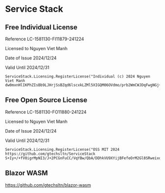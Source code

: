 # Service Stack

## Free Individual License

Reference	LC-1581130-FI11879-241224

Licensed to	Nguyen Viet Manh

Date of Issue	2024/12/24

Valid Until	2024/12/31

```
ServiceStack.Licensing.RegisterLicense("Individual (c) 2024 Nguyen Viet Manh dw0mxnHlIKPhZIsBb9LJHrjSsBZqd6lscxkLZMl5XIGQM06OVdmo/prb2WmCWJDqFwgNGj+b2L4cRxoCNWYDqm4CYXZiQgeHviBczWoNfAkw4K5wXlEuvQfKhNwkO4+s413aU/rGddQhHx45b1h/O4XWJac21p4oIdiAEiUQc0E=");
```

## Free Open Source License

Reference	LC-1581130-FO11880-241224

Licensed to	Nguyen Viet Manh

Date of Issue	2024/12/24

Valid Until	2024/12/31

```
ServiceStack.Licensing.RegisterLicense("OSS MIT 2024 https://github.com/gtechsltn/ServiceStack S+Iy+/+fV0igrMpNI3/J+2PCGnFuCC/VqYBw/QbA/DDhkVU9XYijBFefeOrM2Gl8SRweixqXhmsN3yhWEe6CoLd5sw/yuIRo0SKzNDWxD/f6ZmJOx619f9zD7UxfQX5XLdcYpd5apzmM7WIVi9NS2EIOMNwhDYyg1vVwyg3eoLc=");
```

## Blazor WASM

https://github.com/gtechsltn/blazor-wasm
